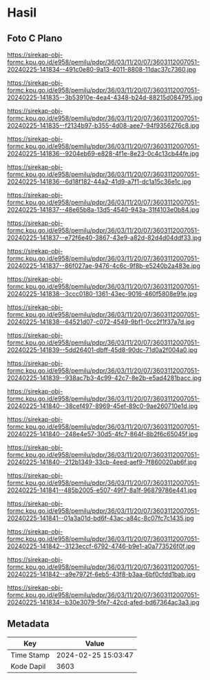# Hasil

## Foto C Plano

https://sirekap-obj-formc.kpu.go.id/e958/pemilu/pdpr/36/03/11/20/07/3603112007051-20240225-141834--491c0e80-9a13-4011-8808-11dac37c7360.jpg

https://sirekap-obj-formc.kpu.go.id/e958/pemilu/pdpr/36/03/11/20/07/3603112007051-20240225-141835--3b53910e-4ea4-4348-b24d-88215d084795.jpg

https://sirekap-obj-formc.kpu.go.id/e958/pemilu/pdpr/36/03/11/20/07/3603112007051-20240225-141835--f2134b97-b355-4d08-aee7-94f9356276c8.jpg

https://sirekap-obj-formc.kpu.go.id/e958/pemilu/pdpr/36/03/11/20/07/3603112007051-20240225-141836--9204eb69-e828-4f1e-8e23-0c4c13cb44fe.jpg

https://sirekap-obj-formc.kpu.go.id/e958/pemilu/pdpr/36/03/11/20/07/3603112007051-20240225-141836--6d18f182-44a2-41d9-a7f1-dc1a15c36e1c.jpg

https://sirekap-obj-formc.kpu.go.id/e958/pemilu/pdpr/36/03/11/20/07/3603112007051-20240225-141837--48e65b8a-13d5-4540-943a-31f4103e0b84.jpg

https://sirekap-obj-formc.kpu.go.id/e958/pemilu/pdpr/36/03/11/20/07/3603112007051-20240225-141837--e72f6e40-3867-43e9-a82d-82d4d04ddf33.jpg

https://sirekap-obj-formc.kpu.go.id/e958/pemilu/pdpr/36/03/11/20/07/3603112007051-20240225-141837--86f027ae-9476-4c6c-9f8b-e5240b2a483e.jpg

https://sirekap-obj-formc.kpu.go.id/e958/pemilu/pdpr/36/03/11/20/07/3603112007051-20240225-141838--3ccc0180-1361-43ec-9016-460f5808e91e.jpg

https://sirekap-obj-formc.kpu.go.id/e958/pemilu/pdpr/36/03/11/20/07/3603112007051-20240225-141838--64521d07-c072-4549-9bf1-0cc2f1f37a7d.jpg

https://sirekap-obj-formc.kpu.go.id/e958/pemilu/pdpr/36/03/11/20/07/3603112007051-20240225-141839--5dd26401-dbff-45d8-90dc-71d0a2f004a0.jpg

https://sirekap-obj-formc.kpu.go.id/e958/pemilu/pdpr/36/03/11/20/07/3603112007051-20240225-141839--938ac7b3-4c99-42c7-8e2b-e5ad4281bacc.jpg

https://sirekap-obj-formc.kpu.go.id/e958/pemilu/pdpr/36/03/11/20/07/3603112007051-20240225-141840--38cef497-8969-45ef-89c0-9ae260710e1d.jpg

https://sirekap-obj-formc.kpu.go.id/e958/pemilu/pdpr/36/03/11/20/07/3603112007051-20240225-141840--248e4e57-30d5-4fc7-864f-8b2f6c65045f.jpg

https://sirekap-obj-formc.kpu.go.id/e958/pemilu/pdpr/36/03/11/20/07/3603112007051-20240225-141840--212b1349-33cb-4eed-aef9-7f860020ab6f.jpg

https://sirekap-obj-formc.kpu.go.id/e958/pemilu/pdpr/36/03/11/20/07/3603112007051-20240225-141841--485b2005-e507-49f7-8a1f-96879786e441.jpg

https://sirekap-obj-formc.kpu.go.id/e958/pemilu/pdpr/36/03/11/20/07/3603112007051-20240225-141841--01a3a01d-bd6f-43ac-a84c-8c07fc7c1435.jpg

https://sirekap-obj-formc.kpu.go.id/e958/pemilu/pdpr/36/03/11/20/07/3603112007051-20240225-141842--3123eccf-6792-4746-b9e1-a0a773526f0f.jpg

https://sirekap-obj-formc.kpu.go.id/e958/pemilu/pdpr/36/03/11/20/07/3603112007051-20240225-141842--a9e7972f-6eb5-43f8-b3aa-6bf0cfdd1bab.jpg

https://sirekap-obj-formc.kpu.go.id/e958/pemilu/pdpr/36/03/11/20/07/3603112007051-20240225-141834--b30e3079-5fe7-42cd-afed-bd67364ac3a3.jpg


## Metadata

| Key        | Value               |
| ---------- | ------------------- |
| Time Stamp | 2024-02-25 15:03:47 |
| Kode Dapil | 3603                |



